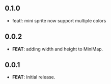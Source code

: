 ## 0.1.0

 - feat!: mini sprite now support multiple colors

## 0.0.2

 - **FEAT**: adding width and height to MiniMap.

## 0.0.1

 - **FEAT**: Initial release.

